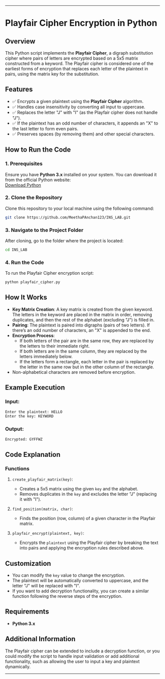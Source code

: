 
---

# **Playfair Cipher Encryption in Python**

## **Overview**
This Python script implements the **Playfair Cipher**, a digraph substitution cipher where pairs of letters are encrypted based on a 5x5 matrix constructed from a keyword. The Playfair cipher is considered one of the earliest forms of encryption that replaces each letter of the plaintext in pairs, using the matrix key for the substitution.

## **Features**
- ✅ Encrypts a given plaintext using the **Playfair Cipher** algorithm.
- ✅ Handles case insensitivity by converting all input to uppercase.
- ✅ Replaces the letter "J" with "I" (as the Playfair cipher does not handle "J").
- ✅ If the plaintext has an odd number of characters, it appends an "X" to the last letter to form even pairs.
- ✅ Preserves spaces (by removing them) and other special characters.

## **How to Run the Code**

### **1. Prerequisites**
Ensure you have **Python 3.x** installed on your system. You can download it from the official Python website:  
[Download Python](https://www.python.org/downloads/)

### **2. Clone the Repository**
Clone this repository to your local machine using the following command:
```bash
git clone https://github.com/MeethaPAnchan123/INS_LAB.git
```


### **3. Navigate to the Project Folder**
After cloning, go to the folder where the project is located:
```bash
cd INS_LAB
```

### **4. Run the Code**
To run the Playfair Cipher encryption script:
```bash
python playfair_cipher.py
```

## **How It Works**
- **Key Matrix Creation**: A key matrix is created from the given keyword. The letters in the keyword are placed in the matrix in order, removing duplicates, and then the rest of the alphabet (excluding "J") is filled in.
- **Pairing**: The plaintext is paired into digraphs (pairs of two letters). If there’s an odd number of characters, an "X" is appended to the end.
- **Encryption Process**:
  - If both letters of the pair are in the same row, they are replaced by the letters to their immediate right.
  - If both letters are in the same column, they are replaced by the letters immediately below.
  - If the letters form a rectangle, each letter in the pair is replaced by the letter in the same row but in the other column of the rectangle.
- Non-alphabetical characters are removed before encryption.

## **Example Execution**

### **Input:**
```bash
Enter the plaintext: HELLO
Enter the key: KEYWORD
```

### **Output:**
```bash
Encrypted: GYFFWZ
```

## **Code Explanation**

### **Functions**
1. `create_playfair_matrix(key)`:
   - Creates a 5x5 matrix using the given `key` and the alphabet.
   - Removes duplicates in the `key` and excludes the letter "J" (replacing it with "I").

2. `find_position(matrix, char)`:
   - Finds the position (row, column) of a given character in the Playfair matrix.

3. `playfair_encrypt(plaintext, key)`:
   - Encrypts the `plaintext` using the Playfair cipher by breaking the text into pairs and applying the encryption rules described above.

## **Customization**
- You can modify the `key` value to change the encryption.
- The plaintext will be automatically converted to uppercase, and the letter "J" will be replaced with "I".
- If you want to add decryption functionality, you can create a similar function following the reverse steps of the encryption.

## **Requirements**
- **Python 3.x**

## **Additional Information**
The Playfair cipher can be extended to include a decryption function, or you could modify the script to handle input validation or add additional functionality, such as allowing the user to input a key and plaintext dynamically.

---

